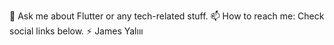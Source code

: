 💬 Ask me about Flutter or any tech-related stuff.
📫 How to reach me: Check social links below.
⚡ James Yalııı
<!---
Dovletvm87/Dovletvm87 is a ✨ special ✨ repository because its `README.md` (this file) appears on your GitHub profile.
You can click the Preview link to take a look at your changes.
--->
